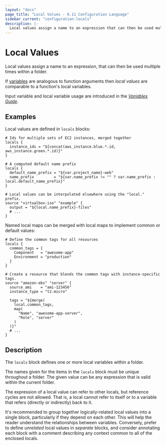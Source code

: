 ```yaml
---
layout: "docs"
page_title: "Local Values - 0.11 Configuration Language"
sidebar_current: "configuration-locals"
description: |-
  Local values assign a name to an expression that can then be used multiple times within a folder.
---
```


# Local Values

Local values assign a name to an expression, that can then be used multiple
times within a folder.

If [variables](./variables.html) are analogous to function arguments then
_local values_ are comparable to a function's local variables.

Input variable and local variable usage are introduced in the [_Variables
Guide_](/guides/hcl/variables).

## Examples

Local values are defined in `locals` blocks:

```hcl
# Ids for multiple sets of EC2 instances, merged together
locals {
  instance_ids = "${concat(aws_instance.blue.*.id, aws_instance.green.*.id)}"
}

# A computed default name prefix
locals {
  default_name_prefix = "${var.project_name}-web"
  name_prefix         = "${var.name_prefix != "" ? var.name_prefix : local.default_name_prefix}"
}

# Local values can be interpolated elsewhere using the "local." prefix.
source "virtualbox-iso" "example" {
  output = "${local.name_prefix}-files"
  # ...
}
```

Named local maps can be merged with local maps to implement common or default
values:

```hcl
# Define the common tags for all resources
locals {
  common_tags = {
    Component   = "awesome-app"
    Environment = "production"
  }
}

# Create a resource that blends the common tags with instance-specific tags.
source "amazon-ebs" "server" {
  source_ami    = "ami-123456"
  instance_type = "t2.micro"

  tags = "${merge(
    local.common_tags,
    map(
      "Name", "awesome-app-server",
      "Role", "server"
    )
  )}"
  # ...
}
```

## Description

The `locals` block defines one or more local variables within a folder.

The names given for the items in the `locals` block must be unique throughout a
folder. The given value can be any expression that is valid within the current
folder.

The expression of a local value can refer to other locals, but reference cycles
are not allowed. That is, a local cannot refer to itself or to a variable that
refers (directly or indirectly) back to it.

It's recommended to group together logically-related local values into a single
block, particularly if they depend on each other. This will help the reader
understand the relationships between variables. Conversely, prefer to define
_unrelated_ local values in _separate_ blocks, and consider annotating each
block with a comment describing any context common to all of the enclosed
locals.
